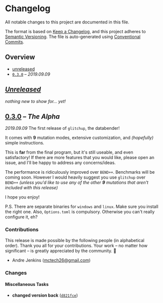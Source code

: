 # Changelog

All notable changes to this project are documented in this file.

The format is based on [Keep a Changelog], and this project adheres to
[Semantic Versioning]. The file is auto-generated using [Conventional Commits].

[keep a changelog]: https://keepachangelog.com/en/1.0.0/
[semantic versioning]: https://semver.org/spec/v2.0.0.html
[conventional commits]: https://www.conventionalcommits.org/en/v1.0.0-beta.4/

## Overview

- [unreleased](#unreleased)
- [`0.3.0`](#030) – _2019.09.09_

## _[Unreleased]_

_nothing new to show for… yet!_

## [0.3.0] – _The Alpha_

_2019.09.09_
The first release of `glitchup`, the databender!

It comes with **9** mutation modes, extensive customization, and *(hopefully)* simple instructions.

This is **far** from the final program, but it's still useable, and even satisfactory! If there are more features that you would like, please open an issue, and I'll be happy to address any concerns/ideas.

The performance is ridiculously improved over `BEND++`. Benchmarks will be coming soon. However I would heavily suggest you use `glitchup` over `BEND++` *(unless you'd like to use any of the other* ***9*** *mutations that aren't included with this release)*

I hope you enjoy!

P.S. There are separate binaries for `windows` and `linux`. Make sure you install the right one. Also, `Options.toml` is compulsory. Otherwise you can't really configure it, eh?


### Contributions

This release is made possible by the following people (in alphabetical order).
Thank you all for your contributions. Your work – no matter how significant – is
greatly appreciated by the community. 💖

- Andre Jenkins (<mctech26@gmail.com>)

### Changes

#### Miscellaneous Tasks

- **changed version back** ([`d821fce`])

<!-- [releases] -->

[unreleased]: #/compare/v0.3.0...HEAD
[0.3.0]: #/releases/tag/v0.3.0

<!-- [commits] -->

[`d821fce`]: #/commit/d821fcefd5074a6286d3e43a0ed7ed4075f2308d
